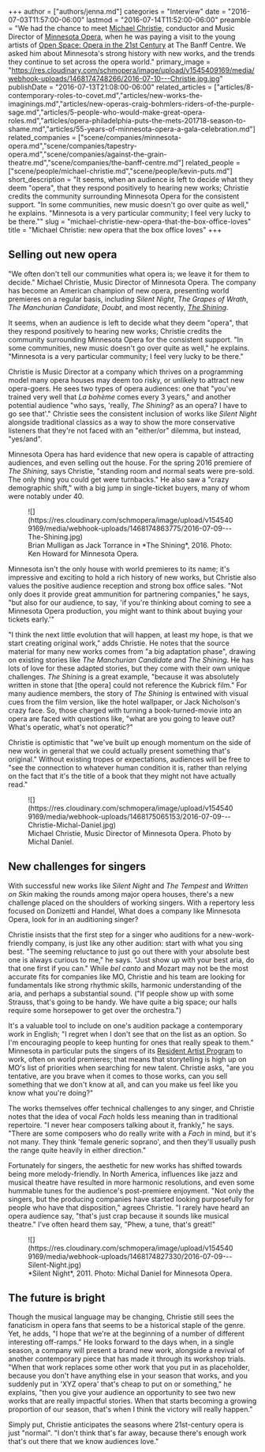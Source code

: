 +++
author = ["authors/jenna.md"]
categories = "Interview"
date = "2016-07-03T11:57:00-06:00"
lastmod = "2016-07-14T11:52:00-06:00"
preamble = "We had the chance to meet [Michael Christie](/scene/people/michael-christie/), conductor and Music Director of [Minnesota Opera](/scene/companies/minnesota-opera/), when he was paying a visit to the young artists of [Open Space: Opera in the 21st Century](https://www.banffcentre.ca/announcing-2016-open-space-participants?utm_source=The+Banff+Centre&utm_campaign=55856bf7e4-Arts_Performing+Arts_Apr_2016_Newsletter&utm_medium=email&utm_term=0_ad4acfe1fe-55856bf7e4-) at The Banff Centre. We asked him about Minnesota's strong history with new works, and the trends they continue to set across the opera world."
primary_image = "https://res.cloudinary.com/schmopera/image/upload/v1545409169/media/webhook-uploads/1468174748266/2016-07-10---Christie.jpg.jpg"
publishDate = "2016-07-13T21:08:00-06:00"
related_articles = ["articles/8-contemporary-roles-to-covet.md","articles/new-works-the-imaginings.md","articles/new-operas-craig-bohmlers-riders-of-the-purple-sage.md","articles/5-people-who-would-make-great-opera-roles.md","articles/opera-philadelphia-puts-the-mets-201718-season-to-shame.md","articles/55-years-of-minnesota-opera-a-gala-celebration.md"]
related_companies = ["scene/companies/minnesota-opera.md","scene/companies/tapestry-opera.md","scene/companies/against-the-grain-theatre.md","scene/companies/the-banff-centre.md"]
related_people = ["scene/people/michael-christie.md","scene/people/kevin-puts.md"]
short_description = "It seems, when an audience is left to decide what they deem &quot;opera&quot;, that they respond positively to hearing new works; Christie credits the community surrounding Minnesota Opera for the consistent support. &quot;In some communities, new music doesn&#039;t go over quite as well,&quot; he explains. &quot;Minnesota is a very particular community; I feel very lucky to be there.&quot;"
slug = "michael-christie-new-opera-that-the-box-office-loves"
title = "Michael Christie: new opera that the box office loves"
+++

## Selling out new opera

"We often don't tell our communities what opera is; we leave it for them to decide." Michael Christie, Music Director of Minnesota Opera. The company has become an American champion of new opera, presenting world premieres on a regular basis, including *Silent Night*, *The Grapes of Wrath*, *The Manchurian Candidate*, *Doubt*, and most recently, [*The Shining*](/brian-mulligan-singing-jack-torrance/). 

It seems, when an audience is left to decide what they deem "opera", that they respond positively to hearing new works; Christie credits the community surrounding Minnesota Opera for the consistent support. "In some communities, new music doesn't go over quite as well," he explains. "Minnesota is a very particular community; I feel very lucky to be there."

Christie is Music Director at a company which thrives on a programming model many opera houses may deem too risky, or unlikely to attract new opera-goers. He sees two types of opera audiences: one that "you've trained very well that *La bohème* comes every 3 years," and another potential audience "who says, 'really, *The Shining*? as an opera? I have to go see that'." Christie sees the consistent inclusion of works like *Silent Night* alongside traditional classics as a way to show the more conservative listeners that they're not faced with an "either/or" dilemma, but instead, "yes/and".

Minnesota Opera has hard evidence that new opera is capable of attracting audiences, and even selling out the house. For the spring 2016 premiere of *The Shining*, says Christie, "standing room and normal seats were pre-sold. The only thing you could get were turnbacks." He also saw a "crazy demographic shift," with a big jump in single-ticket buyers, many of whom were notably under 40.

<figure data-type="image">
![](https://res.cloudinary.com/schmopera/image/upload/v1545409169/media/webhook-uploads/1468174863775/2016-07-09---The-Shining.jpg)
<figcaption>Brian Mulligan as Jack Torrance in *The Shining*, 2016. Photo: Ken Howard for Minnesota Opera.</figcaption></figure>

Minnesota isn't the only house with world premieres to its name; it's impressive and exciting to hold a rich history of new works, but Christie also values the positive audience reception and strong box office sales. "Not only does it provide great ammunition for partnering companies," he says, "but also for our audience, to say, 'if you're thinking about coming to see a Minnesota Opera production, you might want to think about buying your tickets early.'"

"I think the next little evolution that will happen, at least my hope, is that we start creating original work," adds Christie. He notes that the source material for many new works comes from "a big adaptation phase", drawing on existing stories like *The Manchurian Candidate* and *The Shining*. He has lots of love for these adapted stories, but they come with their own unique challenges. *The Shining* is a great example, "because it was absolutely written in stone that [the opera] could not reference the Kubrick film." For many audience members, the story of *The Shining* is entwined with visual cues from the film version, like the hotel wallpaper, or Jack Nicholson's crazy face. So, those charged with turning a book-turned-movie into an opera are faced with questions like, "what are you going to leave out? What's operatic, what's not operatic?" 

Christie is optimistic that "we've built up enough momentum on the side of new work in general that we could actually present something that's original." Without existing tropes or expectations, audiences will be free to "see the connection to whatever human condition it is, rather than relying on the fact that it's the title of a book that they might not have actually read."

<figure data-type="image">
![](https://res.cloudinary.com/schmopera/image/upload/v1545409169/media/webhook-uploads/1468175065153/2016-07-09---Christie-Michal-Daniel.jpg)
<figcaption>Michael Christie, Music Director of Minnesota Opera. Photo by Michal Daniel.</figcaption></figure>

## New challenges for singers

With successful new works like *Silent Night* and *The Tempest* and *Written on Skin* making the rounds among major opera houses, there's a new challenge placed on the shoulders of working singers. With a repertory less focused on Donizetti and Handel, What does a company like Minnesota Opera, look for in an auditioning singer? 

Christie insists that the first step for a singer who auditions for a new-work-friendly company, is just like any other audition: start with what you sing best. "The seeming reluctance to just go out there with your absolute best one is always curious to me," he says. "Just show up with your best aria, do that one first if you can." While *bel canto* and Mozart may not be the most accurate fits for companies like MO, Christie and his team are looking for fundamentals like strong rhythmic skills, harmonic understanding of the aria, and perhaps a substantial sound. ("If people show up with some Strauss, that's going to be handy. We have quite a big space; our halls require some horsepower to get over the orchestra.")

It's a valuable tool to include on one's audition package a contemporary work in English; "I regret when I don't see that on the list as an option. So I'm encouraging people to keep hunting for ones that really speak to them." Minnesota in particular puts the singers of its [Resident Artist Program](http://www.mnopera.org/about/resident-artists-program/) to work, often on world premieres; that means that storytelling is high up on MO's list of priorities when searching for new talent. Christie asks, "are you tentative, are you brave when it comes to those works, can you sell something that we don't know at all, and can you make us feel like you know what you're doing?"

The works themselves offer technical challenges to any singer, and Christie notes that the idea of vocal *Fach* holds less meaning than in traditional repertoire. "I never hear composers talking about it, frankly," he says. "There are some composers who do really write with a *Fach* in mind, but it's not many. They think 'female generic soprano', and then they'll usually push the range quite heavily in either direction."

Fortunately for singers, the aesthetic for new works has shifted towards being more melody-friendly. In North America, influences like jazz and musical theatre have resulted in more harmonic resolutions, and even some hummable tunes for the audience's post-premiere enjoyment. "Not only the singers, but the producing companies have started looking purposefully for people who have that disposition," agrees Christie. "I rarely have heard an opera audience say, "that's just crap because it sounds like musical theatre." I've often heard them say, "Phew, a tune, that's great!"

<figure data-type="image">
![](https://res.cloudinary.com/schmopera/image/upload/v1545409169/media/webhook-uploads/1468174827330/2016-07-09---Silent-Night.jpg)
<figcaption>*Silent Night*, 2011. Photo: Michal Daniel for Minnesota Opera.</figcaption></figure>

## The future is bright

Though the musical language may be changing, Christie still sees the fanaticism in opera fans that seems to be a historical staple of the genre. Yet, he adds, "I hope that we're at the beginning of a number of different interesting off-ramps." He looks forward to the days when, in a single season, a company will present a brand new work, alongside a revival of another contemporary piece that has made it through its workshop trials. "When that work replaces some other work that you put in as placeholder, because you don't have anything else in your season that works, and you suddenly put in 'XYZ opera' that's cheap to put on or something," he explains, "then you give your audience an opportunity to see two new works that are really impactful stories. When that starts becoming a growing proportion of our season, that's when I think the victory will really happen."

Simply put, Christie anticipates the seasons where 21st-century opera is just "normal". "I don't think that's far away, because there's enough work that's out there that we know audiences love."
